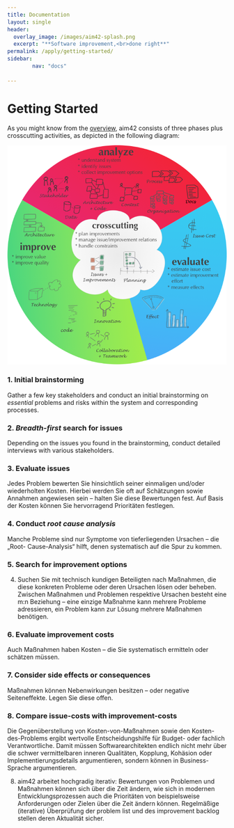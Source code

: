 ```yaml
---
title: Documentation
layout: single
header:
  overlay_image: /images/aim42-splash.png
  excerpt: "**Software improvement,<br>done right**"
permalink: /apply/getting-started/
sidebar:
        nav: "docs"

---
```


# Getting Started

As you might know from the [overview](/overview), aim42 consists of three phases
plus crosscutting activities, as depicted in the following diagram:

![](/images/aim42-overview.png)

### 1. Initial brainstorming
Gather a few key stakeholders and conduct an initial brainstorming
on _essential_ problems and risks within the system and corresponding processes.

### 2. _Breadth-first_ search for issues
Depending on the issues you found in the brainstorming,
conduct detailed interviews with various stakeholders.

### 3. Evaluate issues

Jedes Problem bewerten Sie hinsichtlich seiner einmaligen und/oder
   wiederholten Kosten. Hierbei werden Sie oft auf Schätzungen sowie Annahmen
   angewiesen sein – halten Sie diese Bewertungen fest. Auf Basis der Kosten
   können Sie hervorragend Prioritäten festlegen.

### 4. Conduct _root cause analysis_
Manche Probleme sind nur Symptome von tieferliegenden Ursachen – die „Root-
   Cause-Analysis“ hilft, denen systematisch auf die Spur zu kommen.

### 5. Search for improvement options   
4. Suchen Sie mit technisch kundigen Beteiligten nach Maßnahmen, die diese
   konkreten Probleme oder deren Ursachen lösen oder beheben. Zwischen
   Maßnahmen und Problemen respektive Ursachen besteht eine m:n Beziehung –
   eine einzige Maßnahme kann mehrere Probleme adressieren, ein Problem kann
   zur Lösung mehrere Maßnahmen benötigen.

### 6. Evaluate improvement costs
Auch Maßnahmen haben Kosten – die Sie systematisch ermitteln oder schätzen
   müssen.

### 7. Consider side effects or consequences
Maßnahmen können Nebenwirkungen besitzen – oder negative Seiteneffekte.  Legen Sie diese offen.

### 8. Compare issue-costs with improvement-costs
Die Gegenüberstellung von Kosten-von-Maßnahmen sowie den Kosten-des-Problems
   ergibt wertvolle Entscheidungshilfe für Budget- oder fachlich
   Verantwortliche.  Damit müssen Softwarearchitekten endlich nicht mehr über
   die schwer vermittelbaren inneren Qualitäten, Kopplung, Kohäsion oder
   Implementierungsdetails argumentieren, sondern können in Business-Sprache
   argumentieren.

8. aim42 arbeitet hochgradig iterativ: Bewertungen von Problemen und Maßnahmen
   können sich über die Zeit ändern, wie sich in modernen Entwicklungsprozessen
   auch die Prioritäten von beispielsweise Anforderungen oder Zielen über die
   Zeit ändern können. Regelmäßige (iterative) Überprüfung der problem list und
   des improvement backlog stellen deren Aktualität sicher.
